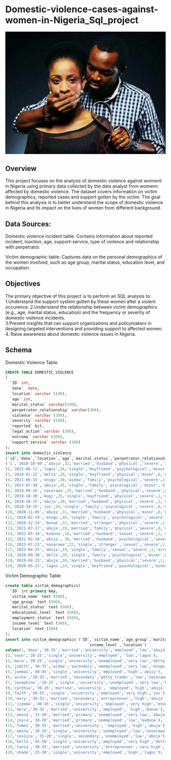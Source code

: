# Domestic-violence-cases-against-women-in-Nigeria_Sql_project
![closedmouth](https://github.com/bellaudeh/Domestic-violence-cases-against-women-in-Nigeria_Sql_project/blob/main/closed%20mouth.png)

## Overview
This project focuses on the analysis of domestic violence against womwnt in Nigeria using primary data collected by the data analyst from womenn affected by domestic violence. The dataset covers information on victim demographics, reported cases and support gotten by the victim. The goal behind this analysis is to better understand the scope of domestic violence in Nigeria and its impact on the lives of women from different background.

## Data Sources:
Domestic violence incident table: Contains information about reported incident, loaction, age, support-service, type of violence and relationship with perpetrator.

Victim demographic table: Captures data on the personal demographics of the women involved, such as age group, marital status, education level, and occupation.

## Objectives
The primary objective of this project is to perform an SQL analysis to: <br/>
1.Understand the support system gotten by these women after a violent occurence.
2.Understand the relationship between victim demographics (e.g., age, marital status, education) and the frequency or severity of domestic violence incidents.<br/>
3.Present insights that can support organizations and policymakers in designing targeted interventions and providing support to affected women.<br/>
4. Raise awareness about domestic violence issues in Nigeria.

## Schema
Domestic Violence Table
```sql
CREATE TABLE DOMESTIC_VIOLENCE
(
  `ID` int,
  `date`  date,
  `location` varchar (100),
  `age` int,
  `marital_status` varchar(100),
  `perpetrator_relationship` varchar(300),
  `violence` varchar (300),
  `severity` varchar (500),
  `reported` bit,
  `legal_action` varchar (300),
  `outcome` varchar (300),
  `support_service` varchar (300)
);
insert into domestic_violence 
(`id`,`date`,`location`,`age`,`marital_status`,`perpetrator_relationship`,`violence`,`severity`,`reported`,`legal_action`,`outcome`,`support_service`) values
('1','2018-10-09','abuja',32,'married','husband','physical','severe','1','none','none','family'),
(2,'2022-06-11','lagos',24,'single','boyfriend','psychological','minor',0,'none','none','none'),
(3,'2024-01-22','delta',20,'single','boyfriend','physical','minor',0,'none','none','friends'),
(4,'2021-06-15','enugu',30,'widow','family','psychological','severe',1,'court-case','none','religious-counseling'),
(5,'2023-07-30','abuja',45,'single','family','psycological','minor', 0, 'none','none','none'),
(6,'2024-09-16','nasarawa',25,'married','husband','physical','severe',0,'none','none','religious-counseling'),
(7,'2019-10-30','kogi',25,'single','boyfriend','physical','severe',1,'none','none','friend'),
(8,'2019-10-15','abuja',30,'married','husband','physical','severe',1,'court-case','divorce','counseling'),
(9,'2018-10-15','jos',50,'single','family','psycological','severe',0,'none','none','religious-counseling'),
(10,'2020-11-05','abuja',31,'married','husband','physical','minor',0,'none','none','family'),
(11,'2018-02-19','enugu',40,'single','family','psychological','severe',0,'none','none','none'),
(12,'2020-12-14','benue',31,'married','stranger','physical','severe',1,'arrested','convicted','counseling'),
(13,'2021-07-17','abuja',19,'married','family','physical','severe',0,'none','none','none'),
(14,'2022-05-18','kaduna',18,'married','husband','sexual','severe',1,'court-case','in-process','family'),
(15,'2021-02-16','abuja', 30,'married','husband','psychological','severe',1,'none','none','none'),
(16,'2023-07-23','nasarawa',22,'single','stranger','sexual','severe',1,'arrested','convicted','family'),
(17,'2022-04-25','abuja',19,'single','family','sexual','severe',1,'arrested','none','religious-counseling'),
(18,'2020-09-30','delta',50,'single','family','psychological','minor',0,'none','none','none'), 
(19,'2019-04-23','abuja',30,'married','husband','physical','severe',1,'court-case','divorce','religiou-counseling'),
(20,'2020-05-22','lagos',24,'single','boyfriend','psychological','minor',0,'none','none','friends');
```
Victim Demographic Table
```sql
create table victim_demographics( 
  `ID` int primary key,
  `victim_name` text (500),
  `age_group` text (500),
  `marital_status` text (500),
  `educational_level` text (500),
  `employment_status` text (500),
  `income_level` text (500),
  `location` text (500)
);
insert into victim_demographics (`ID`,`victim_name`,`age_group`,`marital_status`,`educational_level`,`employment_status`,
									`income_level`,`location`)
values(1,'dayo','30-35','married','university','employed','low','abuja'),
(2,'seun','20-25','single','university','employed', 'low','lagos'),
(3,'mara','20-25','single','university','unemployed','very low','delta'),
(4,'judith','30-35','widow','secondary','umemployed','very low','enugu'),
(5,'jummai','40-45','single','university','employed','high','abuja'),
(6,'aisha','20-25','married','secondary','petty_trader','low','nasarawa'),
(7,'josephine','20-25','single','university','unemployed','very low','kogi'),
(8,'cynthia','30-35','married','university', 'employed','high','abuja'),
(9,'faith','50-55','single','university','employed','very high','jos'),
(10,'mary','30-31','married','secondary','entreprenuer','high','abuja'),
(11,'ijeoma','40-45','single','university','employed','very high','enugu'),
(12,'dera','30-35','married','university','employed', 'high','benue'),
(13,'amina','15-20','married','primary','unemployed','very low','abuja'),
(14,'joyce','18-20','married','primary','unemployed','low','kaduna'),
(15,'fummi','30-35','married','university', 'employed','high','abuja'),
(16,'amina','20-25','single','university','unemployed','low','nasarawa'),
(17,'jessica','15-20','single','secondary','unemployed','low','abuja'),
(18,'bella','45-50','single','university','employed','very high','delta'),
(19,'tania','30-35','married','university','entreprenuer','very high','abuja'),
(20,'shade','25-30','single','university','employed','high','lagos');
```

